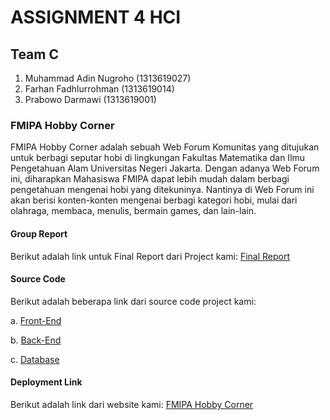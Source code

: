 # ASSIGNMENT 4 HCI
## Team C
1. Muhammad Adin Nugroho (1313619027)
2. Farhan Fadhlurrohman (1313619014)
3. Prabowo Darmawi (1313619001)


### FMIPA Hobby Corner
FMIPA Hobby Corner adalah sebuah Web Forum Komunitas yang ditujukan untuk berbagi seputar hobi di lingkungan Fakultas Matematika dan Ilmu Pengetahuan Alam Universitas Negeri Jakarta. Dengan adanya Web Forum ini, diharapkan Mahasiswa FMIPA dapat lebih mudah dalam berbagi pengetahuan mengenai hobi yang ditekuninya. Nantinya di Web Forum ini akan berisi konten-konten mengenai berbagi kategori hobi, mulai dari olahraga, membaca, menulis, bermain games, dan lain-lain. 


#### Group Report

Berikut adalah link untuk Final Report dari Project kami: [Final Report](https://github.com/RealizeID/FMIPA-Hobby-Corner/blob/source-code/FinalReport/Final%20Report.pdf)


#### Source Code

Berikut adalah beberapa link dari source code project kami:

a. [Front-End](https://github.com/RealizeID/FMIPA-Hobby-Corner/tree/source-code/HTML)

b. [Back-End](https://github.com/RealizeID/FMIPA-Hobby-Corner/tree/source-code/BackEnd)

c. [Database](https://github.com/RealizeID/FMIPA-Hobby-Corner/tree/source-code/Database)


#### Deployment Link
Berikut adalah link dari website kami: [FMIPA Hobby Corner](http://fmipahobbycorner.xyz/index.php/Login)
